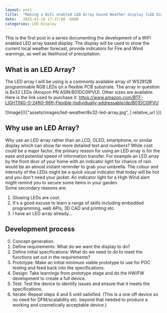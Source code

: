 ```yaml
---
layout: post
title:  "Making a WiFi enabled LED Array based Weather display (LED Display #1)"
date:   2025-01-18 17:37:00 -0800
categories: LED Display
---
```

  
This is the first post in a series documenting the development of a WiFi enabled LED array based display. The display will be used to show the current local weather forecast, provide indicators for Fire and Wind warnings, as well as likelihood of precipitation.  
  
## What is an LED Array?  
  
The LED array I will be using is a commonly available array of WS2812B programmable RGB LEDs on a flexible PCB substrate. The array in question is 8x32 LEDs (Amazon PN ASIN:B01DC0IPVU). Other sizes are available.  
Here is the link used to purchase it: https://www.amazon.com/BTF-LIGHTING-0-24ft0-96ft-Flexible-Individually-addressable/dp/B01DC0IPVU  
  
![Image]({{"assets/images/led-weather/8x32-led-array.jpg",  | relative_url }})  
  
## Why use an LED Array?  
  
Why use an LED array rather than an LCD, OLED, smartphone, or similar display which can show far more detailed text and numbers? 
While cost could be a major factor, the primary reason for using an LED array is for the ease and potential speed of information transfer. For example an LED array by the front door of your home with an indicator light for chance of rain would be an almost instant reminder to grab your umbrella. The colour and intensity of the LEDs might be a quick visual indicator that today will be hot and you don't need your jacket. An indicator light for a High Wind alert might remind you to secure some items in your garden.  
Some secondary reasons are:   
1. Glowing LEDs are cool.   
2. It's a good excuse to learn a range of skills including embedded programming, web APIs, 3D CAD and printing etc.  
3. I have an LED array already...  
  
  
## Development process

0. Concept generation.
1. Define requirements: What do we want the display to do?  
2. Define initial specifications: What do we need to do to meet the functions set out in the requirements?  
3. Prototype: Make an initial minimum viable prototype to use for POC testing and feed back into the specifications.  
4. Design: Take learnings from prototype stage and do the HW/FW development to create a full device.
5. Test: Test the device to identify issues and ensure that it meets the specifications.
6. Iterate: Repeat steps 4 and 5 until satisfied. (This is a one off device so no need for DFM/scalability etc. beyond that needed to produce a working and cosmetically acceptable device.)

